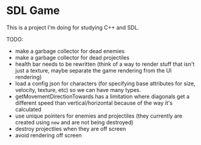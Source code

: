 # SDL Game

This is a project I'm doing for studying C++ and SDL.

TODO:
- make a garbage collector for dead enemies 
- make a garbage collector for dead projectiles
- health bar needs to be rewritten (think of a way to render stuff that isn't just a texture, maybe separate the game rendering from the UI rendering)
- load a config json for characters (for specifying base attributes for size, velocity, texture, etc) so we can have many types.
- getMovementDirectionTowards has a limitation where diagonals get a different speed than vertical/horizontal because of the way it's calculated
- use unique pointers for enemies and projectiles (they currently are created using `new` and are not being destroyed)
- destroy projectlies when they are off screen
- avoid rendering off screen
